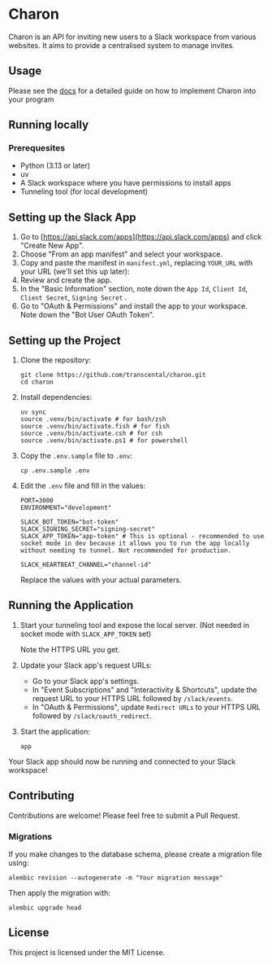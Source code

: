 # Charon

Charon is an API for inviting new users to a Slack workspace from various websites. It aims to provide a centralised system to manage invites.

## Usage

Please see the [docs](docs/README.md) for a detailed guide on how to implement Charon into your program

## Running locally

### Prerequesites

- Python (3.13 or later)
- uv
- A Slack workspace where you have permissions to install apps
- Tunneling tool (for local development)

## Setting up the Slack App

1. Go to [https://api.slack.com/apps](https://api.slack.com/apps) and click "Create New App".
2. Choose "From an app manifest" and select your workspace.
3. Copy and paste the manifest in `manifest.yml`, replacing `YOUR_URL` with your URL (we'll set this up later):
4. Review and create the app.
5. In the "Basic Information" section, note down the `App Id`, `Client Id`, `Client Secret`, `Signing Secret` .
6. Go to "OAuth & Permissions" and install the app to your workspace. Note down the "Bot User OAuth Token".

## Setting up the Project

1. Clone the repository:

   ```
   git clone https://github.com/transcental/charon.git
   cd charon
   ```

2. Install dependencies:

   ```
   uv sync
   source .venv/bin/activate # for bash/zsh
   source .venv/bin/activate.fish # for fish
   source .venv/bin/activate.csh # for csh
   source .venv/bin/activate.ps1 # for powershell
   ```

3. Copy the `.env.sample` file to `.env`:

   ```
   cp .env.sample .env
   ```

4. Edit the `.env` file and fill in the values:

   ```
   PORT=3000
   ENVIRONMENT="development"
   
   SLACK_BOT_TOKEN="bot-token"
   SLACK_SIGNING_SECRET="signing-secret"
   SLACK_APP_TOKEN="app-token" # This is optional - recommended to use socket mode in dev because it allows you to run the app locally without needing to tunnel. Not recommended for production.

   SLACK_HEARTBEAT_CHANNEL="channel-id"
   ```

   Replace the values with your actual parameters.


## Running the Application

1. Start your tunneling tool and expose the local server. (Not needed in socket mode with `SLACK_APP_TOKEN` set)

   Note the HTTPS URL you get.

2. Update your Slack app's request URLs:

   - Go to your Slack app's settings.
   - In "Event Subscriptions" and "Interactivity & Shortcuts", update the request URL to your HTTPS URL followed by `/slack/events`.
   - In "OAuth & Permissions", update `Redirect URLs` to your HTTPS URL followed by `/slack/oauth_redirect`.

3. Start the application:
   ```
   app
   ```

Your Slack app should now be running and connected to your Slack workspace!

## Contributing

Contributions are welcome! Please feel free to submit a Pull Request.

### Migrations

If you make changes to the database schema, please create a migration file using:

```
alembic revision --autogenerate -m "Your migration message"
```

Then apply the migration with:

```
alembic upgrade head
```

## License

This project is licensed under the MIT License.
